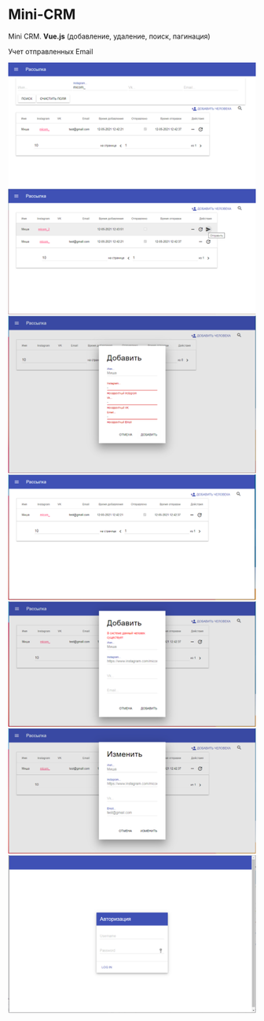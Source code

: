 # Mini-CRM
Mini CRM. **Vue.js** (добавление, удаление, поиск, пагинация)

Учет отправленных Email

![Alt text](https://github.com/Mico-LIT/Mini-CRM/blob/master/ForBiz/Preview/_001_.png?raw=true)
![Alt text](https://github.com/Mico-LIT/Mini-CRM/blob/master/ForBiz/Preview/_002_.PNG?raw=true)
![Alt text](https://github.com/Mico-LIT/Mini-CRM/blob/master/ForBiz/Preview/_003_.png?raw=true)
![Alt text](https://github.com/Mico-LIT/Mini-CRM/blob/master/ForBiz/Preview/_004_.png?raw=true)
![Alt text](https://github.com/Mico-LIT/Mini-CRM/blob/master/ForBiz/Preview/_005_.png?raw=true)
![Alt text](https://github.com/Mico-LIT/Mini-CRM/blob/master/ForBiz/Preview/_006_.png?raw=true)
![Alt text](https://github.com/Mico-LIT/Mini-CRM/blob/master/ForBiz/Preview/_007_.png?raw=true)
